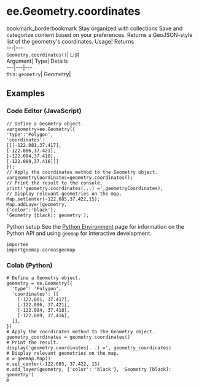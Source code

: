  
#  ee.Geometry.coordinates 
bookmark_borderbookmark Stay organized with collections  Save and categorize content based on your preferences. 
Returns a GeoJSON-style list of the geometry's coordinates. Usage| Returns  
---|---  
`Geometry.coordinates()`| List  
Argument| Type| Details  
---|---|---  
this: `geometry`| Geometry|   
## Examples
### Code Editor (JavaScript)
```
// Define a Geometry object.
vargeometry=ee.Geometry({
'type':'Polygon',
'coordinates':
[[[-122.081,37.417],
[-122.086,37.421],
[-122.084,37.418],
[-122.089,37.416]]]
});
// Apply the coordinates method to the Geometry object.
vargeometryCoordinates=geometry.coordinates();
// Print the result to the console.
print('geometry.coordinates(...) =',geometryCoordinates);
// Display relevant geometries on the map.
Map.setCenter(-122.085,37.422,15);
Map.addLayer(geometry,
{'color':'black'},
'Geometry [black]: geometry');
```

Python setup
See the [ Python Environment](https://developers.google.com/earth-engine/guides/python_install) page for information on the Python API and using `geemap` for interactive development.
```
importee
importgeemap.coreasgeemap
```

### Colab (Python)
```
# Define a Geometry object.
geometry = ee.Geometry({
  'type': 'Polygon',
  'coordinates': [[
    [-122.081, 37.417],
    [-122.086, 37.421],
    [-122.084, 37.418],
    [-122.089, 37.416],
  ]],
})
# Apply the coordinates method to the Geometry object.
geometry_coordinates = geometry.coordinates()
# Print the result.
display('geometry.coordinates(...) =', geometry_coordinates)
# Display relevant geometries on the map.
m = geemap.Map()
m.set_center(-122.085, 37.422, 15)
m.add_layer(geometry, {'color': 'black'}, 'Geometry [black]: geometry')
m
```

